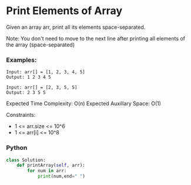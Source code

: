 # Print Elements of Array

Given an array arr, print all its elements space-separated.

Note: You don't need to move to the next line after printing all elements of the array (space-separated)

### Examples:
```
Input: arr[] = [1, 2, 3, 4, 5]
Output: 1 2 3 4 5
```
```
Input: arr[] = [2, 3, 5, 5]
Output: 2 3 5 5
```

Expected Time Complexity: O(n)
Expected Auxillary Space: O(1)

Constraints:
 - 1 <= arr.size <= 10^6
 - 1 <= arr[i] <= 10^8

### Python
```py
class Solution:
	def printArray(self, arr):
	    for num in arr:
	        print(num,end=" ")
```
